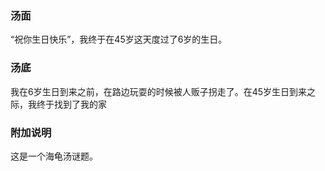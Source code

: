 

### 汤面

“祝你生日快乐”，我终于在45岁这天度过了6岁的生日。

### 汤底

我在6岁生日到来之前，在路边玩耍的时候被人贩子拐走了。在45岁生日到来之际，我终于找到了我的家

### 附加说明
这是一个海龟汤谜题。
